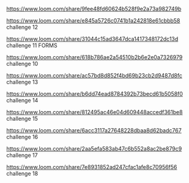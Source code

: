 https://www.loom.com/share/9fee48fd60624b528f9e2a73a982749b



https://www.loom.com/share/e845a5726c0741b1a242818e61cbbb58 challenge 12


https://www.loom.com/share/31044c15ad3647dca1417348172dc13d challenge 11 FORMS


https://www.loom.com/share/618b786ae2a54510b2b6e2e0a7326979 challenge 10

https://www.loom.com/share/ac57bd8d852f4bd69b23cb2d9487d8fc challenge 13

https://www.loom.com/share/b6dd74ead8784392b73becd61b5058f0 challenge 14


https://www.loom.com/share/812495ac46e04d609448accedf361be8 challenge 15

https://www.loom.com/share/6acc3117a27648228dbaa8d62badc767 challenge 16

https://www.loom.com/share/2aa5efa583ab47c6b552a8ac2be879c9 challenge 17

https://www.loom.com/share/7e8931852ad247cfac1afe8c70956f56 challenge 18
